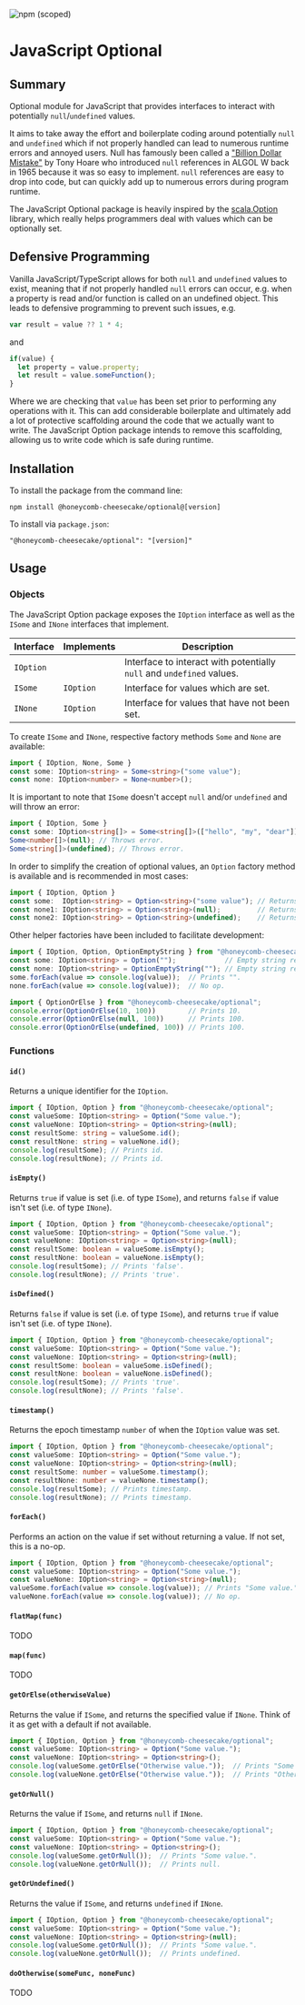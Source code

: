 ![npm (scoped)](https://img.shields.io/npm/v/@honeycomb-cheesecake/optional?style=for-the-badge)

# JavaScript Optional

## Summary

Optional module for JavaScript that provides interfaces to interact with potentially `null`/`undefined` values.

It aims to take away the effort and boilerplate coding around potentially `null` and `undefined` which if not properly handled can lead to numerous runtime errors and annoyed users. Null has famously been called a ["Billion Dollar Mistake"](https://www.infoq.com/presentations/Null-References-The-Billion-Dollar-Mistake-Tony-Hoare/) by Tony Hoare who introduced `null` references in ALGOL W back in 1965 because it was so easy to implement. `null` references are easy to drop into code, but can quickly add up to numerous errors during program runtime.

The JavaScript Optional package is heavily inspired by the [scala.Option](https://www.scala-lang.org/api/current/scala/Option.html) library, which really helps programmers deal with values which can be optionally set.

## Defensive Programming

Vanilla JavaScript/TypeScript allows for both `null` and `undefined` values to exist, meaning that if not properly handled `null` errors can occur, e.g. when a property is read and/or function is called on an undefined object. This leads to defensive programming to prevent such issues, e.g.

```typescript
var result = value ?? 1 * 4;
```

and

```typescript
if(value) {
  let property = value.property;
  let result = value.someFunction();
}
```

Where we are checking that `value` has been set prior to performing any operations with it. This can add considerable boilerplate and ultimately add a lot of protective scaffolding around the code that we actually want to write. The JavaScript Option package intends to remove this scaffolding, allowing us to write code which is safe during runtime.

## Installation

To install the package from the command line:

```
npm install @honeycomb-cheesecake/optional@[version]
```

To install via `package.json`:

```
"@honeycomb-cheesecake/optional": "[version]"
```

## Usage

### Objects

The JavaScript Option package exposes the `IOption` interface as well as the `ISome` and `INone` interfaces that implement.

| Interface | Implements | Description |
| --------- | ---------- | ----------- |
| `IOption` | | Interface to interact with potentially `null` and `undefined` values. |
| `ISome` | `IOption` | Interface for values which are set. |
| `INone` | `IOption` | Interface for values that have not been set. |

To create `ISome` and `INone`, respective factory methods `Some` and `None` are available:

```typescript
import { IOption, None, Some }
const some: IOption<string> = Some<string>("some value");
const none: IOption<number> = None<number>();
```

It is important to note that `ISome` doesn't accept `null` and/or `undefined` and will throw an error:

```typescript
import { IOption, Some }
const some: IOption<string[]> = Some<string[]>(["hello", "my", "dear"]); // Okay
Some<number[]>(null); // Throws error.
Some<string[]>(undefined); // Throws error.
```

In order to simplify the creation of optional values, an `Option` factory method is available and is recommended in most cases:

```typescript
import { IOption, Option }
const some:  IOption<string> = Option<string>("some value"); // Returns an ISome<string>.
const none1: IOption<string> = Option<string>(null);         // Returns an INone<string>.
const none2: IOption<string> = Option<string>(undefined);    // Returns an INone<string>.
```

Other helper factories have been included to facilitate development:

```typescript
import { IOption, Option, OptionEmptyString } from "@honeycomb-cheesecake/optional";
const some: IOption<string> = Option("");            // Empty string resolved to ISome<string>.
const none: IOption<string> = OptionEmptyString(""); // Empty string resolved to INone<string>.
some.forEach(value => console.log(value));  // Prints "".
none.forEach(value => console.log(value));  // No op.
```

```typescript
import { OptionOrElse } from "@honeycomb-cheesecake/optional";
console.error(OptionOrElse(10, 100))        // Prints 10.
console.error(OptionOrElse(null, 100))      // Prints 100.
console.error(OptionOrElse(undefined, 100)) // Prints 100.
```

### Functions

#### `id()`

Returns a unique identifier for the `IOption`.

```typescript
import { IOption, Option } from "@honeycomb-cheesecake/optional";
const valueSome: IOption<string> = Option("Some value.");
const valueNone: IOption<string> = Option<string>(null);
const resultSome: string = valueSome.id();
const resultNone: string = valueNone.id();
console.log(resultSome); // Prints id.
console.log(resultNone); // Prints id.
```

#### `isEmpty()`

Returns `true` if value is set (i.e. of type `ISome`), and returns `false` if value isn't set (i.e. of type `INone`).

```typescript
import { IOption, Option } from "@honeycomb-cheesecake/optional";
const valueSome: IOption<string> = Option("Some value.");
const valueNone: IOption<string> = Option<string>(null);
const resultSome: boolean = valueSome.isEmpty();
const resultNone: boolean = valueNone.isEmpty();
console.log(resultSome); // Prints 'false'.
console.log(resultNone); // Prints 'true'.
```

#### `isDefined()`

Returns `false` if value is set (i.e. of type `ISome`), and returns `true` if value isn't set (i.e. of type `INone`).

```typescript
import { IOption, Option } from "@honeycomb-cheesecake/optional";
const valueSome: IOption<string> = Option("Some value.");
const valueNone: IOption<string> = Option<string>(null);
const resultSome: boolean = valueSome.isDefined();
const resultNone: boolean = valueNone.isDefined();
console.log(resultSome); // Prints 'true'.
console.log(resultNone); // Prints 'false'.
```

#### `timestamp()`

Returns the epoch timestamp `number` of when the `IOption` value was set.

```typescript
import { IOption, Option } from "@honeycomb-cheesecake/optional";
const valueSome: IOption<string> = Option("Some value.");
const valueNone: IOption<string> = Option<string>(null);
const resultSome: number = valueSome.timestamp();
const resultNone: number = valueNone.timestamp();
console.log(resultSome); // Prints timestamp.
console.log(resultNone); // Prints timestamp.
```

#### `forEach()`

Performs an action on the value if set without returning a value. If not set, this is a no-op.

```typescript
import { IOption, Option } from "@honeycomb-cheesecake/optional";
const valueSome: IOption<string> = Option("Some value.");
const valueNone: IOption<string> = Option<string>(null);
valueSome.forEach(value => console.log(value)); // Prints "Some value.".
valueNone.forEach(value => console.log(value)); // No op.
```

#### `flatMap(func)`

TODO

#### `map(func)`

TODO

#### `getOrElse(otherwiseValue)`

Returns the value if `ISome`, and returns the specified value if `INone`. Think of it as get with a default if not available.

```typescript
import { IOption, Option } from "@honeycomb-cheesecake/optional";
const valueSome: IOption<string> = Option("Some value.");
const valueNone: IOption<string> = Option<string>();
console.log(valueSome.getOrElse("Otherwise value."));  // Prints "Some value.".
console.log(valueNone.getOrElse("Otherwise value."));  // Prints "Otherwise value.".
```

#### `getOrNull()`

Returns the value if `ISome`, and returns `null` if `INone`.

```typescript
import { IOption, Option } from "@honeycomb-cheesecake/optional";
const valueSome: IOption<string> = Option("Some value.");
const valueNone: IOption<string> = Option<string>();
console.log(valueSome.getOrNull());  // Prints "Some value.".
console.log(valueNone.getOrNull());  // Prints null.
```

#### `getOrUndefined()`

Returns the value if `ISome`, and returns `undefined` if `INone`.

```typescript
import { IOption, Option } from "@honeycomb-cheesecake/optional";
const valueSome: IOption<string> = Option("Some value.");
const valueNone: IOption<string> = Option<string>(null);
console.log(valueSome.getOrNull());  // Prints "Some value.".
console.log(valueNone.getOrNull());  // Prints undefined.
```

#### `doOtherwise(someFunc, noneFunc)`

TODO
